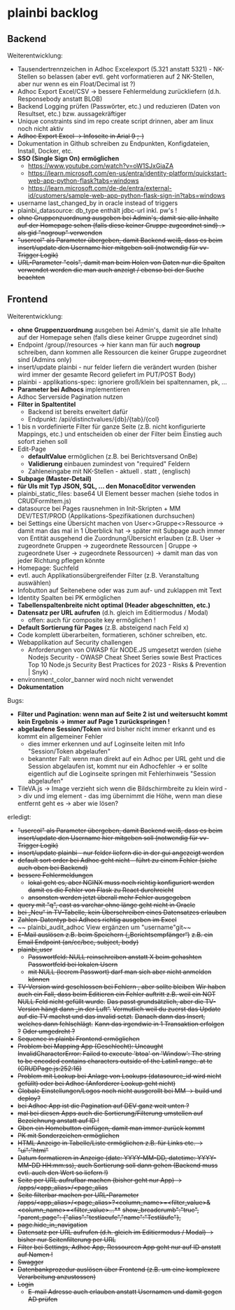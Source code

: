 # plainbi backlog

## Backend


Weiterentwicklung:

- Tausendertrennzeichen in Adhoc Excelexport (5.321 anstatt 5321) - NK-Stellen so belassen (aber evtl. geht vorformatieren auf 2 NK-Stellen, aber nur wenn es ein Float/Decimal ist ?)
- Adhoc Export Excel/CSV -> bessere Fehlermeldung zurückliefern (d.h. Responsebody anstatt BLOB)
- Backend Logging prüfen (Passwörter, etc.) und reduzieren (Daten von Resultset, etc.) bzw. aussagekräftiger
- Unique constraints  sind im repo create script drinnen, aber am linux noch nicht aktiv
- ~~Adhoc Export Excel -> Infoseite in Arial 9 ;-)~~
- Dokumentation in Github schreiben zu Endpunkten, Konfigdateien, Install, Docker, etc.
- **SSO (Single Sign On) ermöglichen**
	- https://www.youtube.com/watch?v=oW1SJxGiaZA
	- https://learn.microsoft.com/en-us/entra/identity-platform/quickstart-web-app-python-flask?tabs=windows 
	- https://learn.microsoft.com/de-de/entra/external-id/customers/sample-web-app-python-flask-sign-in?tabs=windows
- username last_changed_by in oracle instead of triggers  
- plainbi_datasource: db_type enthält jdbc-url inkl. pw's !
- ~~ohne Gruppenzuordnung ausgeben bei Admin's, damit sie alle Inhalte auf der Homepage sehen (falls diese keiner Gruppe zugeordnet sind) .> als gid "nogroup" verwenden~~
- ~~"usercol" als Parameter übergeben, damit Backend weiß, dass es beim insert/update den Username hier mitgeben soll (notwendig für vv-Trigger Logik)~~
- ~~URL-Parameter "cols", damit man beim Holen von Daten nur die Spalten verwendet werden die man auch anzeigt / ebenso bei der Suche beachten~~


## Frontend

Weiterentwicklung:

-  **ohne Gruppenzuordnung** ausgeben bei Admin's, damit sie alle Inhalte auf der Homepage sehen (falls diese keiner Gruppe zugeordnet sind)
  - Endpoint /group/<gid>/resources -> hier kann man für <gid> auch **nogroup** schreiben, dann kommen alle Ressourcen die keiner Gruppe zugeordnet sind (Admins only)
- insert/update plainbi - nur felder liefern die verändert wurden (bisher wird immer der gesamte Record geliefert im PUT/POST Body)
- plainbi - applikations-spec: ignoriere groß/klein bei spaltennamen, pk, ...
- **Parameter bei Adhocs** implementieren
- Adhoc Serverside Pagination nutzen
- **Filter in Spaltentitel**
  - Backend ist bereits erweitert dafür
  - Endpunkt: /api/distinctvalues/{db}/{tab}/{col}
- 1 bis n vordefinierte Filter für ganze Seite (z.B. nicht konfigurierte Mappings, etc.) und entscheiden ob einer der Filter beim Einstieg auch sofort ziehen soll
- Edit-Page
	- **defaultValue** ermöglichen (z.B. bei Berichtsversand OnBe)
	- **Validierung** einbauen zumindest von "required" Feldern
	- Zahleneingabe mit NK-Stellen - aktuell . statt , (englisch)
- **Subpage (Master-Detail)**
- **für UIs mit Typ JSON, SQL, ... den MonacoEditor verwenden**
- plainbi_static_files: base64 UI Element besser machen (siehe todos in CRUDFormItem.js)
- datasource bei Pages rausnehmen in Init-Skripten + MM DEV/TEST/PROD (Applikations-Spezifikationen durchsuchen)
- bei Settings eine Übersicht machen von User<>Gruppe<>Ressource -> damit man das mal in 1 Überblick hat -> später mit Subpage auch immer von Entität ausgehend die Zuordnung/Übersicht erlauben (z.B. User -> zugeordnete Gruppen -> zugeordnete Ressourcen | Gruppe -> zugeordnete User -> zugeordnete Ressourcen) -> damit man das von jeder Richtung pflegen könnte
- Homepage: Suchfeld 
- evtl. auch Applikationsübergreifender Filter (z.B. Veranstaltung auswählen)
- Infobutton auf Seitenebene oder was zum auf- und zuklappen mit Text
- Identity Spalten bei PK ermöglichen
- **Tabellenspaltenbreite nicht optimal (Header abgeschnitten, etc.)**
- **Datensatz per URL aufrufen** (d.h. gleich im Editiermodus / Modal)
	- offen: auch für composite key ermöglichen !
- **Default Sortierung für Pages** (z.B. absteigend nach Feld x)
- Code komplett überarbeiten, formatieren, schöner schreiben, etc.
- Webapplikation auf Security challengen
  - Anforderungen von OWASP für NODE.JS umgesetzt werden (siehe Nodejs Security - OWASP Cheat Sheet Series  sowie Best Practices Top 10 Node.js Security Best Practices for 2023 - Risks & Prevention | Snyk) .
- environment_color_banner wird noch nicht verwendet
- **Dokumentation**

Bugs:

- **Filter und Pagination: wenn man auf Seite 2 ist und weitersucht kommt kein Ergebnis -> immer auf Page 1 zurückspringen !**
- **abgelaufene Session/Token** wird bisher nicht immer erkannt und es kommt ein allgemeiner Fehler
  - dies immer erkennen und auf Loginseite leiten mit Info "Session/Token abgelaufen"
  - bekannter Fall: wenn man direkt auf ein Adhoc per URL geht und die Session abgelaufen ist, kommt nur ein Adhocfehler -> er sollte eigentlich auf die Loginseite springen mit Fehlerhinweis "Session abgelaufen"
- TileVA.js -> Image verzieht sich wenn die Bildschirmbreite zu klein wird -> div und img element - das img übernimmt die Höhe, wenn man diese entfernt geht es -> aber wie lösen?


erledigt:

- ~~"usercol" als Parameter übergeben, damit Backend weiß, dass es beim insert/update den Username hier mitgeben soll (notwendig für vv-Trigger Logik)~~
- ~~insert/update plainbi - nur felder liefern die in der gui angezeigt werden~~
- ~~default sort order bei Adhoc geht nicht - führt zu einem Fehler (siehe auch oben bei Backend)~~
- ~~bessere Fehlermeldungen~~
  - ~~lokal geht es, aber NGINX muss noch richtig konfiguriert werden damit es die Fehler von Flask zu React durchreicht~~
  - ~~ansonsten werden jetzt überall mehr Fehler ausgegeben~~
- ~~query mit "q", cast as varchar ohne länge geht nicht in Oracle~~
- ~~bei „Neu“ in TV-Tabelle, kein Überschreiben eines Datensatzes erlauben~~
- ~~Zahlen-Datentyp bei Adhocs richtig ausgeben im Excel~~
- ~~ plainbi_audit_adhoc View ergänzen um "username"git~~ 
- ~~E-Mail auslösen z.B. beim Speichern („Berichtsempfänger“)~~
	~~z.B. ein Email Endpoint (an/cc/bcc, subject, body)~~
- ~~plainbi_user~~
	- ~~Passwortfeld: NULL reinschreiben anstatt X beim gehashten Passwortfeld bei lokalen Usern~~
	- ~~mit NULL (leerem Passwort) darf man sich aber nicht anmelden können~~
- ~~TV-Version wird geschlossen  bei Fehlern , aber sollte bleiben~~
	~~Wir haben auch ein Fall, dass beim Editieren ein Fehler auftritt z.B. weil ein NOT NULL Feld nicht gefüllt wurde.~~
	~~Das passt grundsätzlich, aber die TV-Version hängt dann „in der Luft“.~~
	~~Vermutlich weil du zuerst das Update auf die TV machst und das invalid setzt.~~
	~~Danach dann das Insert, welches dann fehlschlägt.~~
	~~Kann das irgendwie in 1 Transaktion erfolgen ?~~
	~~Oder umgedreht ?~~
- ~~Sequence in plainbi Frontend ermöglichen~~
- ~~Problem bei Mapping App (Geschlecht): Uncaught InvalidCharacterError: Failed to execute 'btoa' on 'Window': The string to be encoded contains characters outside of the Latin1 range.    at te (CRUDPage.js:252:16)~~
- ~~Problem mit Lookup bei Anlage von Lookups (datasource_id wird nicht gefüllt) oder bei Adhoc (Anforderer Lookup geht nicht)~~
- ~~Globale Einstellungen/Logos noch nicht ausgerollt bei MM -> build und deploy?~~
- ~~bei Adhoc App ist die Pagination auf DEV ganz weit unten ?~~
- ~~mal bei diesen Apps auch die Sortierung/Filterung umstellen auf Bezeichnung anstatt auf ID !~~
- ~~Oben ein Homebutton einfügen, damit man immer zurück kommt~~
- ~~PK mit Sonderzeichen ermöglichen~~
- ~~HTML Anzeige in Tabelle/Liste ermöglichen z.B. für Links etc. -> "ui":"html"~~
- ~~Datum formatieren in Anzeige (date: YYYY-MM-DD, datetime: YYYY-MM-DD HH:mm:ss), auch Sortierung soll dann gehen (Backend muss evtl. auch den Wert so liefern !)~~
- ~~Seite per URL aufrufbar machen (bisher geht nur App) -> /apps/<app_alias>/<page_alias~~
- ~~Seite filterbar machen per URL-Parameter /apps/<app_alias>/<page_alias>?<column_name>=<filter_value>&<column_name>=<filter_value>...**~~
    ~~show_breadcrumb":"true", "parent_page": {"alias":"testlaeufe","name":"Testläufe"},~~
- ~~page.hide_in_navigation~~
- ~~Datensatz per URL aufrufen (d.h. gleich im Editiermodus / Modal) -> bisher nur Seitenfilterung per URL~~
- ~~Filter bei Settings, Adhoc App, Ressourcen App geht nur auf ID anstatt auf Namen !~~
- ~~Swagger~~
- ~~Datenbankprozedur auslösen über Frontend (z.B. um eine komplexere Verarbeitung anzustossen)~~
- ~~Login~~
	- ~~E-mail Adresse auch erlauben anstatt Usernamen und damit gegen AD prüfen~~

